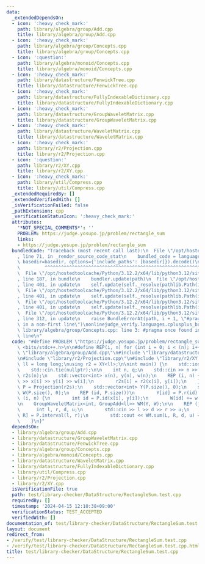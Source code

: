 ```yaml
---
data:
  _extendedDependsOn:
  - icon: ':heavy_check_mark:'
    path: library/algebra/group/Add.cpp
    title: library/algebra/group/Add.cpp
  - icon: ':heavy_check_mark:'
    path: library/algebra/group/Concepts.cpp
    title: library/algebra/group/Concepts.cpp
  - icon: ':question:'
    path: library/algebra/monoid/Concepts.cpp
    title: library/algebra/monoid/Concepts.cpp
  - icon: ':heavy_check_mark:'
    path: library/datastructure/FenwickTree.cpp
    title: library/datastructure/FenwickTree.cpp
  - icon: ':heavy_check_mark:'
    path: library/datastructure/FullyIndexableDictionary.cpp
    title: library/datastructure/FullyIndexableDictionary.cpp
  - icon: ':heavy_check_mark:'
    path: library/datastructure/GroupWaveletMatrix.cpp
    title: library/datastructure/GroupWaveletMatrix.cpp
  - icon: ':heavy_check_mark:'
    path: library/datastructure/WaveletMatrix.cpp
    title: library/datastructure/WaveletMatrix.cpp
  - icon: ':heavy_check_mark:'
    path: library/r2/Projection.cpp
    title: library/r2/Projection.cpp
  - icon: ':question:'
    path: library/r2/XY.cpp
    title: library/r2/XY.cpp
  - icon: ':heavy_check_mark:'
    path: library/util/Compress.cpp
    title: library/util/Compress.cpp
  _extendedRequiredBy: []
  _extendedVerifiedWith: []
  _isVerificationFailed: false
  _pathExtension: cpp
  _verificationStatusIcon: ':heavy_check_mark:'
  attributes:
    '*NOT_SPECIAL_COMMENTS*': ''
    PROBLEM: https://judge.yosupo.jp/problem/rectangle_sum
    links:
    - https://judge.yosupo.jp/problem/rectangle_sum
  bundledCode: "Traceback (most recent call last):\n  File \"/opt/hostedtoolcache/Python/3.12.2/x64/lib/python3.12/site-packages/onlinejudge_verify/documentation/build.py\"\
    , line 71, in _render_source_code_stat\n    bundled_code = language.bundle(stat.path,\
    \ basedir=basedir, options={'include_paths': [basedir]}).decode()\n          \
    \         ^^^^^^^^^^^^^^^^^^^^^^^^^^^^^^^^^^^^^^^^^^^^^^^^^^^^^^^^^^^^^^^^^^^^^^^^^^^^^^^^^\n\
    \  File \"/opt/hostedtoolcache/Python/3.12.2/x64/lib/python3.12/site-packages/onlinejudge_verify/languages/cplusplus.py\"\
    , line 187, in bundle\n    bundler.update(path)\n  File \"/opt/hostedtoolcache/Python/3.12.2/x64/lib/python3.12/site-packages/onlinejudge_verify/languages/cplusplus_bundle.py\"\
    , line 401, in update\n    self.update(self._resolve(pathlib.Path(included), included_from=path))\n\
    \  File \"/opt/hostedtoolcache/Python/3.12.2/x64/lib/python3.12/site-packages/onlinejudge_verify/languages/cplusplus_bundle.py\"\
    , line 401, in update\n    self.update(self._resolve(pathlib.Path(included), included_from=path))\n\
    \  File \"/opt/hostedtoolcache/Python/3.12.2/x64/lib/python3.12/site-packages/onlinejudge_verify/languages/cplusplus_bundle.py\"\
    , line 401, in update\n    self.update(self._resolve(pathlib.Path(included), included_from=path))\n\
    \  File \"/opt/hostedtoolcache/Python/3.12.2/x64/lib/python3.12/site-packages/onlinejudge_verify/languages/cplusplus_bundle.py\"\
    , line 312, in update\n    raise BundleErrorAt(path, i + 1, \"#pragma once found\
    \ in a non-first line\")\nonlinejudge_verify.languages.cplusplus_bundle.BundleErrorAt:\
    \ library/algebra/group/Concepts.cpp: line 3: #pragma once found in a non-first\
    \ line\n"
  code: "#define PROBLEM \"https://judge.yosupo.jp/problem/rectangle_sum\"\n#include\
    \ <bits/stdc++.h>\n\n#define REP(i, n) for (int i = 0; i < (n); i++)\n\n#include\
    \ \"library/algebra/group/Add.cpp\"\n#include \"library/datastructure/GroupWaveletMatrix.cpp\"\
    \n#include \"library/r2/Projection.cpp\"\n#include \"library/r2/XY.cpp\"\n\nusing\
    \ ll = long long;\nusing r2 = XY<ll>;\n\nint main() {\n    std::ios::sync_with_stdio(false);\n\
    \    std::cin.tie(nullptr);\n\n    int n, q;\n    std::cin >> n >> q;\n    std::vector<r2>\
    \ r2s(n);\n    std::vector<int> x(n), y(n), w(n);\n    REP (i, n) {\n        std::cin\
    \ >> x[i] >> y[i] >> w[i];\n        r2s[i] = r2(x[i], y[i]);\n    }\n\n    auto\
    \ P = Projection(r2s);\n    std::vector<int> Y(P.size(), 0);\n    std::vector<ll>\
    \ W(P.size(), 0);\n    REP (id, P.size())\n        Y[id] = P.r(id).y;\n    REP\
    \ (i, n) {\n        int id = P.id(x[i], y[i]);\n        W[id] += w[i];\n    }\n\
    \n    GroupWaveletMatrix<int, GroupAdd<ll>> WM(Y, W);\n\n    REP (j, q) {\n  \
    \      int l, r, d, u;\n        std::cin >> l >> d >> r >> u;\n        auto [L,\
    \ R] = P.interval(l, r);\n        std::cout << WM.sum(L, R, d, u) << \"\\n\";\n\
    \    }\n}"
  dependsOn:
  - library/algebra/group/Add.cpp
  - library/datastructure/GroupWaveletMatrix.cpp
  - library/datastructure/FenwickTree.cpp
  - library/algebra/group/Concepts.cpp
  - library/algebra/monoid/Concepts.cpp
  - library/datastructure/WaveletMatrix.cpp
  - library/datastructure/FullyIndexableDictionary.cpp
  - library/util/Compress.cpp
  - library/r2/Projection.cpp
  - library/r2/XY.cpp
  isVerificationFile: true
  path: test/library-checker/DataStructure/RectangleSum.test.cpp
  requiredBy: []
  timestamp: '2024-04-15 12:10:38+09:00'
  verificationStatus: TEST_ACCEPTED
  verifiedWith: []
documentation_of: test/library-checker/DataStructure/RectangleSum.test.cpp
layout: document
redirect_from:
- /verify/test/library-checker/DataStructure/RectangleSum.test.cpp
- /verify/test/library-checker/DataStructure/RectangleSum.test.cpp.html
title: test/library-checker/DataStructure/RectangleSum.test.cpp
---
```

